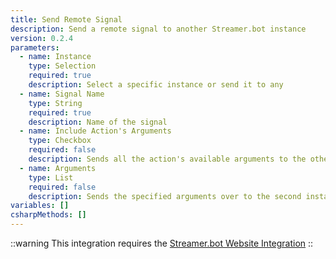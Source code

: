 ```yaml
---
title: Send Remote Signal
description: Send a remote signal to another Streamer.bot instance
version: 0.2.4
parameters:
  - name: Instance
    type: Selection
    required: true
    description: Select a specific instance or send it to any
  - name: Signal Name
    type: String
    required: true
    description: Name of the signal
  - name: Include Action's Arguments
    type: Checkbox
    required: false
    description: Sends all the action's available arguments to the other instance
  - name: Arguments
    type: List
    required: false
    description: Sends the specified arguments over to the second instance. It's not affected by "Include Action's Arguments" and those arguments are always included.
variables: []
csharpMethods: []
---
```


::warning
This integration requires the [Streamer.bot Website Integration](/guide/integrations/streamerbot)
::
